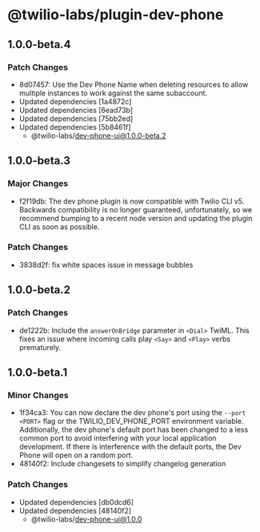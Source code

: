# @twilio-labs/plugin-dev-phone

## 1.0.0-beta.4

### Patch Changes

- 8d07457: Use the Dev Phone Name when deleting resources to allow multiple instances to work against the same subaccount.
- Updated dependencies [1a4872c]
- Updated dependencies [6ead73b]
- Updated dependencies [75bb2ed]
- Updated dependencies [5b8461f]
  - @twilio-labs/dev-phone-ui@1.0.0-beta.2

## 1.0.0-beta.3

### Major Changes

- f2f19db: The dev phone plugin is now compatible with Twilio CLI v5. Backwards compatibility is no longer guaranteed, unfortunately, so we recommend bumping to a recent node version and updating the plugin CLI as soon as possible.

### Patch Changes

- 3838d2f: fix white spaces issue in message bubbles

## 1.0.0-beta.2

### Patch Changes

- de1222b: Include the `answerOnBridge` parameter in `<Dial>` TwiML. This fixes an issue where incoming calls play `<Say>` and `<Play>` verbs prematurely.

## 1.0.0-beta.1

### Minor Changes

- 1f34ca3: You can now declare the dev phone's port using the `--port <PORT>` flag or the TWILIO_DEV_PHONE_PORT environment variable. Additionally, the dev phone's default port has been changed to a less common port to avoid interfering with your local application development. If there is interference with the default ports, the Dev Phone will open on a random port.
- 48140f2: Include changesets to simplify changelog generation

### Patch Changes

- Updated dependencies [db0dcd6]
- Updated dependencies [48140f2]
  - @twilio-labs/dev-phone-ui@1.0.0
